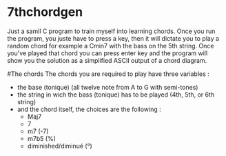 # 7thchordgen
Just a samll C program to train myself into learning chords.
Once you run the program, you juste have to press a key, then it will dictate you to play a random chord
for example a Cmin7 with the bass on the 5th string.
Once you've played that chord you can press enter key and the program will show you the solution as a simplified ASCII output of a chord diagram.

#The chords
The chords you are required to play have three variables :
* the base (tonique) (all twelve note from A to G with semi-tones)
* the string in wich the bass (tonique) has to be played (4th, 5th, or 6th string)
* and the chord itself, the choices are the following :
  * Maj7
  * 7
  * m7 (-7)
  * m7b5 (%)
  * diminished/diminué (°)
